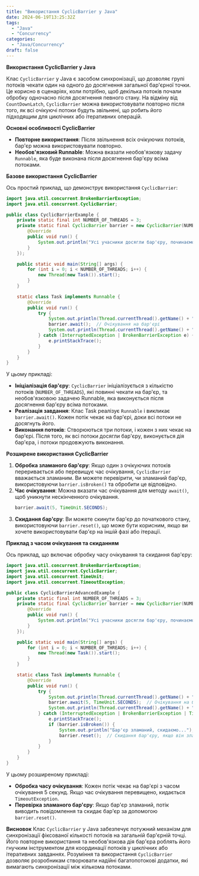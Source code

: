 ```yaml
---
title: "Використання CyclicBarrier у Java"
date: 2024-06-19T13:25:32Z
tags:
  - "Java"
  - "Concurrency"
categories:
  - "Java/Concurrency"
draft: false
---
```


**Використання CyclicBarrier у Java**

Клас `CyclicBarrier` у Java є засобом синхронізації, що дозволяє групі потоків чекати один на одного до досягнення загальної бар'єрної точки. Це корисно в сценаріях, коли потрібно, щоб декілька потоків почали обробку одночасно після досягнення певного стану.
На відміну від `CountDownLatch`, `CyclicBarrier` можна використовувати повторно після того, як всі очікуючі потоки будуть звільнені, що робить його підходящим для циклічних або ітеративних операцій.

**Основні особливості CyclicBarrier**

- **Повторне використання**: Після звільнення всіх очікуючих потоків, бар'єр можна використовувати повторно.
- **Необов'язковий Runnable**: Можна вказати необов'язкову задачу `Runnable`, яка буде виконана після досягнення бар'єру всіма потоками.

**Базове використання CyclicBarrier**

Ось простий приклад, що демонструє використання `CyclicBarrier`:

```java
import java.util.concurrent.BrokenBarrierException;
import java.util.concurrent.CyclicBarrier;

public class CyclicBarrierExample {
    private static final int NUMBER_OF_THREADS = 3;
    private static final CyclicBarrier barrier = new CyclicBarrier(NUMBER_OF_THREADS, new Runnable() {
        @Override
        public void run() {
            System.out.println("Усі учасники досягли бар'єру, починаємо гру");
        }
    });

    public static void main(String[] args) {
        for (int i = 0; i < NUMBER_OF_THREADS; i++) {
            new Thread(new Task()).start();
        }
    }

    static class Task implements Runnable {
        @Override
        public void run() {
            try {
                System.out.println(Thread.currentThread().getName() + " чекає на бар'єрі.");
                barrier.await();  // Очікування на бар'єрі
                System.out.println(Thread.currentThread().getName() + " перейшов через бар'єр.");
            } catch (InterruptedException | BrokenBarrierException e) {
                e.printStackTrace();
            }
        }
    }
}

```

У цьому прикладі:

- **Ініціалізація бар'єру**: `CyclicBarrier` ініціалізується з кількістю потоків (`NUMBER_OF_THREADS`), які повинні чекати на бар'єр, та необов'язковою задачею Runnable, яка виконується після досягнення бар'єру всіма потоками.
- **Реалізація завдання**: Клас Task реалізує `Runnable` і викликає `barrier.await()`. Кожен потік чекає на бар'єрі, доки всі потоки не досягнуть його.
- **Виконання потоків**: Створюються три потоки, і кожен з них чекає на бар'єрі. Після того, як всі потоки досягли бар'єру, виконується дія бар'єра, і потоки продовжують виконання.

**Розширене використання CyclicBarrier**

1. **Обробка зламаного бар'єру**: Якщо один з очікуючих потоків переривається або перевищує час очікування, 
`CyclicBarrier` вважається зламаним. 
Ви можете перевірити, чи зламаний бар'єр, використовуючи `barrier.isBroken()` та обробити це відповідно.
2. **Час очікування**: Можна вказати час очікування для методу `await()`, щоб уникнути нескінченного очікування.
    ```java
    barrier.await(5, TimeUnit.SECONDS);
    ```
3. **Скидання бар'єру**: Ви можете скинути бар'єр до початкового стану, використовуючи `barrier.reset()`, 
що може бути корисним, якщо ви хочете використовувати бар'єр на іншій фазі або ітерації.

**Приклад з часом очікування та скиданням**

Ось приклад, що включає обробку часу очікування та скидання бар'єру:

```java
import java.util.concurrent.BrokenBarrierException;
import java.util.concurrent.CyclicBarrier;
import java.util.concurrent.TimeUnit;
import java.util.concurrent.TimeoutException;

public class CyclicBarrierAdvancedExample {
    private static final int NUMBER_OF_THREADS = 3;
    private static final CyclicBarrier barrier = new CyclicBarrier(NUMBER_OF_THREADS, new Runnable() {
        @Override
        public void run() {
            System.out.println("Усі учасники досягли бар'єру, починаємо гру");
        }
    });

    public static void main(String[] args) {
        for (int i = 0; i < NUMBER_OF_THREADS; i++) {
            new Thread(new Task()).start();
        }
    }

    static class Task implements Runnable {
        @Override
        public void run() {
            try {
                System.out.println(Thread.currentThread().getName() + " чекає на бар'єрі.");
                barrier.await(5, TimeUnit.SECONDS);  // Очікування на бар'єрі з тайм-аутом
                System.out.println(Thread.currentThread().getName() + " перейшов через бар'єр.");
            } catch (InterruptedException | BrokenBarrierException | TimeoutException e) {
                e.printStackTrace();
                if (barrier.isBroken()) {
                    System.out.println("Бар'єр зламаний, скидаємо...");
                    barrier.reset();  // Скидання бар'єру, якщо він зламаний
                }
            }
        }
    }
}
```

У цьому розширеному прикладі:

- **Обробка часу очікування**: Кожен потік чекає на бар'єрі з часом очікування 5 секунд. Якщо час очікування перевищено, кидається `TimeoutException`. 
- **Перевірка зламаного бар'єру**: Якщо бар'єр зламаний, потік виводить повідомлення та скидає бар'єр за допомогою `barrier.reset()`.

**Висновок**
Клас `CyclicBarrier` у Java забезпечує потужний механізм для синхронізації фіксованої кількості потоків на загальній 
бар'єрній точці. 
Його повторне використання та необов'язкова дія бар'єра роблять його гнучким інструментом для координації потоків 
у циклічних або ітеративних завданнях. 
Розуміння та використання `CyclicBarrier` дозволяє розробникам створювати 
надійні багатопотокові додатки, які вимагають синхронізації між кількома потоками.

